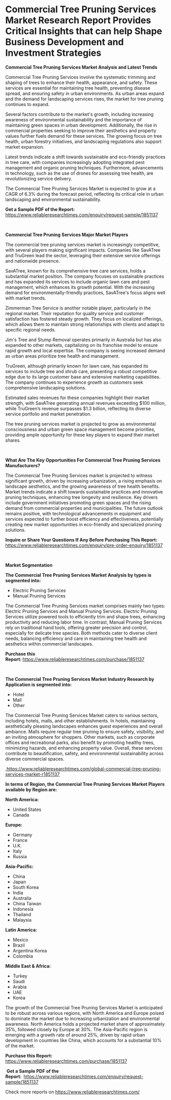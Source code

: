 <p><h1>Commercial Tree Pruning Services Market Research Report Provides Critical Insights that can help Shape Business Development and Investment Strategies</h1></p><p><strong>Commercial Tree Pruning Services Market Analysis and Latest Trends</strong></p>
<p><p>Commercial Tree Pruning Services involve the systematic trimming and shaping of trees to enhance their health, appearance, and safety. These services are essential for maintaining tree health, preventing disease spread, and ensuring safety in urban environments. As urban areas expand and the demand for landscaping services rises, the market for tree pruning continues to expand.</p><p>Several factors contribute to the market's growth, including increasing awareness of environmental sustainability and the importance of maintaining green spaces in urban development. Additionally, the rise in commercial properties seeking to improve their aesthetics and property values further fuels demand for these services. The growing focus on tree health, urban forestry initiatives, and landscaping regulations also support market expansion.</p><p>Latest trends indicate a shift towards sustainable and eco-friendly practices in tree care, with companies increasingly adopting integrated pest management and organic pruning techniques. Furthermore, advancements in technology, such as the use of drones for assessing tree health, are revolutionizing service delivery.</p><p>The Commercial Tree Pruning Services Market is expected to grow at a CAGR of 6.3% during the forecast period, reflecting its critical role in urban landscaping and environmental sustainability.</p></p>
<p><strong>Get a Sample PDF of the Report:&nbsp;</strong> <a href="https://www.reliableresearchtimes.com/enquiry/request-sample/1851137?utm_campaign=2989&utm_medium=2&utm_source=Github&utm_content=ia&utm_term=26032025&utm_id=commercial-tree-pruning-services">https://www.reliableresearchtimes.com/enquiry/request-sample/1851137</a></p>
<p>&nbsp;</p>
<p><strong>Commercial Tree Pruning Services Major Market Players</strong></p>
<p><p>The commercial tree pruning services market is increasingly competitive, with several players making significant impacts. Companies like SavATree and TruGreen lead the sector, leveraging their extensive service offerings and nationwide presence.</p><p>SavATree, known for its comprehensive tree care services, holds a substantial market position. The company focuses on sustainable practices and has expanded its services to include organic lawn care and pest management, which enhances its growth potential. With the increasing demand for environmentally-friendly practices, SavATree's focus aligns well with market trends.</p><p>Zimmerman Tree Service is another notable player, particularly in the regional market. Their reputation for quality service and customer satisfaction has fostered steady growth. They focus on localized offerings, which allows them to maintain strong relationships with clients and adapt to specific regional needs.</p><p>Jim's Tree and Stump Removal operates primarily in Australia but has also expanded to other markets, capitalizing on its franchise model to ensure rapid growth and local expertise. The company is seeing increased demand as urban areas prioritize tree health and management.</p><p>TruGreen, although primarily known for lawn care, has expanded its services to include tree and shrub care, presenting a robust competitive edge due to its large customer base and extensive marketing capabilities. The company continues to experience growth as customers seek comprehensive landscaping solutions.</p><p>Estimated sales revenues for these companies highlight their market strength, with SavATree generating annual revenues exceeding $100 million, while TruGreen’s revenue surpasses $1.3 billion, reflecting its diverse service portfolio and market penetration.</p><p>The tree pruning services market is projected to grow as environmental consciousness and urban green space management become priorities, providing ample opportunity for these key players to expand their market shares.</p></p>
<p>&nbsp;</p>
<p><strong>What Are The Key Opportunities For Commercial Tree Pruning Services Manufacturers?</strong></p>
<p><p>The Commercial Tree Pruning Services market is projected to witness significant growth, driven by increasing urbanization, a rising emphasis on landscape aesthetics, and the growing awareness of tree health benefits. Market trends indicate a shift towards sustainable practices and innovative pruning techniques, enhancing tree longevity and resilience. Key drivers include government initiatives promoting green spaces and the rising demand from commercial properties and municipalities. The future outlook remains positive, with technological advancements in equipment and services expected to further boost efficiency and effectiveness, potentially creating new market opportunities in eco-friendly and specialized pruning solutions.</p></p>
<p><strong>Inquire or Share Your Questions If Any Before Purchasing This Report:</strong> <a href="https://www.reliableresearchtimes.com/enquiry/pre-order-enquiry/1851137?utm_campaign=2989&utm_medium=2&utm_source=Github&utm_content=ia&utm_term=26032025&utm_id=commercial-tree-pruning-services">https://www.reliableresearchtimes.com/enquiry/pre-order-enquiry/1851137</a></p>
<p>&nbsp;</p>
<p><strong>Market Segmentation</strong></p>
<p><strong>The Commercial Tree Pruning Services Market Analysis by types is segmented into:</strong></p>
<p><ul><li>Electric Pruning Services</li><li>Manual Pruning Services</li></ul></p>
<p><p>The Commercial Tree Pruning Services market comprises mainly two types: Electric Pruning Services and Manual Pruning Services. Electric Pruning Services utilize powered tools to efficiently trim and shape trees, enhancing productivity and reducing labor time. In contrast, Manual Pruning Services rely on traditional hand tools, offering greater precision and control, especially for delicate tree species. Both methods cater to diverse client needs, balancing efficiency and care in maintaining tree health and aesthetics within commercial landscapes.</p></p>
<p><strong>Purchase this Report:&nbsp;</strong><a href="https://www.reliableresearchtimes.com/purchase/1851137?utm_campaign=2989&utm_medium=2&utm_source=Github&utm_content=ia&utm_term=26032025&utm_id=commercial-tree-pruning-services">https://www.reliableresearchtimes.com/purchase/1851137</a></p>
<p>&nbsp;</p>
<p><strong>The Commercial Tree Pruning Services Market Industry Research by Application is segmented into:</strong></p>
<p><ul><li>Hotel</li><li>Mall</li><li>Other</li></ul></p>
<p><p>The Commercial Tree Pruning Services Market caters to various sectors, including hotels, malls, and other establishments. In hotels, maintaining aesthetically pleasing landscapes enhances guest experiences and overall ambiance. Malls require regular tree pruning to ensure safety, visibility, and an inviting atmosphere for shoppers. Other markets, such as corporate offices and recreational parks, also benefit by promoting healthy trees, minimizing hazards, and enhancing property value. Overall, these services contribute to beautification, safety, and environmental sustainability across diverse commercial spaces.</p></p>
<p><a href="https://www.reliableresearchtimes.com/global-commercial-tree-pruning-services-market-r1851137?utm_campaign=2989&utm_medium=2&utm_source=Github&utm_content=ia&utm_term=26032025&utm_id=commercial-tree-pruning-services">&nbsp;https://www.reliableresearchtimes.com/global-commercial-tree-pruning-services-market-r1851137</a></p>
<p><strong>In terms of Region, the Commercial Tree Pruning Services Market Players available by Region are:</strong></p>
<p>
    <p> <strong> North America: </strong>
        <ul>
            <li>United States</li>
            <li>Canada</li>
        </ul>
        </p> 
    <p> <strong> Europe: </strong>
        <ul>
            <li>Germany</li>
            <li>France</li>
            <li>U.K.</li>
            <li>Italy</li>
            <li>Russia</li>
        </ul>
        </p> 
    <p> <strong> Asia-Pacific: </strong>
        <ul>
            <li>China</li>
            <li>Japan</li>
            <li>South Korea</li>
            <li>India</li>
            <li>Australia</li>
            <li>China Taiwan</li>
            <li>Indonesia</li>
            <li>Thailand</li>
            <li>Malaysia</li>
        </ul>
        </p> 
    <p> <strong> Latin America: </strong>
        <ul>
            <li>Mexico</li>
            <li>Brazil</li>
            <li>Argentina Korea</li>
            <li>Colombia</li>
        </ul>
        </p> 
    <p> <strong> Middle East & Africa: </strong>
        <ul>
            <li>Turkey</li>
            <li>Saudi</li>
            <li>Arabia</li>
            <li>UAE</li>
            <li>Korea</li>
        </ul>
    </p>
    </p>
<p><p>The growth of the Commercial Tree Pruning Services Market is anticipated to be robust across various regions, with North America and Europe poised to dominate the market due to increasing urbanization and environmental awareness. North America holds a projected market share of approximately 35%, followed closely by Europe at 30%. The Asia-Pacific region is emerging with a growth rate of around 25%, driven by rapid urban development in countries like China, which accounts for a substantial 10% of the market.</p></p>
<p><strong>Purchase this Report: </strong><a href="https://www.reliableresearchtimes.com/purchase/1851137?utm_campaign=2989&utm_medium=2&utm_source=Github&utm_content=ia&utm_term=26032025&utm_id=commercial-tree-pruning-services">https://www.reliableresearchtimes.com/purchase/1851137</a></p>
<p>&nbsp;<strong>Get a Sample PDF of the Report:&nbsp;&nbsp;</strong><a href="https://www.reliableresearchtimes.com/enquiry/request-sample/1851137?utm_campaign=2989&utm_medium=2&utm_source=Github&utm_content=ia&utm_term=26032025&utm_id=commercial-tree-pruning-services">https://www.reliableresearchtimes.com/enquiry/request-sample/1851137</a></p>
<p><strong></strong></p>
<p>Check more reports on <a href="https://www.reliableresearchtimes.com/?utm_campaign=2989&utm_medium=2&utm_source=Github&utm_content=ia&utm_term=26032025&utm_id=commercial-tree-pruning-services">https://www.reliableresearchtimes.com/</a></p>